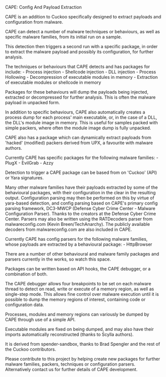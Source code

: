 CAPE: Config And Payload Extraction

CAPE is an addition to Cuckoo specifically designed to extract payloads and configuration from malware.

CAPE can detect a number of malware techniques or behaviours, as well as specific malware families, from its initial run on a sample. 

This detection then triggers a second run with a specific package, in order to extract the malware payload and possibly its configuration, for further analysis.

The techniques or behaviours that CAPE detects and has packages for include:
    - Process injection
        - Shellcode injection
        - DLL injection
        - Process Hollowing
    - Decompression of executable modules in memory
    - Extraction of executable modules or shellcode in memory

Packages for these behaviours will dump the payloads being injected, extracted or decompressed for further analysis. This is often the malware payload in unpacked form. 

In addition to specific behaviours, CAPE also automatically creates a process dump for each process' main executable, or, in the case of a DLL, the DLL's module image in memory. This is useful for samples packed with simple packers, where often the module image dump is fully unpacked.
    
CAPE also has a package which can dynamically extract payloads from 'hacked' (modified) packers derived from UPX, a favourite with malware authors.
    
Currently CAPE has specific packages for the following malware families:
    - PlugX
    - EvilGrab
    - Azzy

Detection to trigger a CAPE package can be based from on 'Cuckoo' (API) or Yara signatures.
    
Many other malware families have their payloads extracted by some of the behavioural packages, with their configuration in the clear in the resulting output. Configuration parsing may then be performed on this by virtue of yara-based detection, and config parsing based on CAPE's primary config parsing framework, DC3-MWCP (Defense Cyber Crime Center - Malware Configuration Parser). Thanks to the creators at the Defense Cyber Crime Center. Parsers may also be written using the RATDecoders parser from malwareconfig.com (Kevin Breen/TechAnarchy). The publicly available decoders from malwareconfig.com are also included in CAPE.

Currently CAPE has config parsers for the following malware families, whose payloads are extracted by a behavioural package:
    - HttpBrowser

There are a number of other behavioural and malware family packages and parsers currently in the works, so watch this space.
    
Packages can be written based on API hooks, the CAPE debugger, or a combination of both.

The CAPE debugger allows four breakpoints to be set on each malware thread to detect on read, write or execute of a memory region, as well as single-step mode. This allows fine control over malware execution until it is possible to dump the memory regions of interest, containing code or configuration data.

Processes, modules and memory regions can variously be dumped by CAPE through use of a simple API.

Executable modules are fixed on being dumped, and may also have their imports automatically reconstructed (thanks to Scylla authors).

It is derived from spender-sandbox, thanks to Brad Spengler and the rest of the Cuckoo contributors.

Please contribute to this project by helping create new packages for further malware families, packers, techniques or configuration parsers. Alternatively contact us for further details of CAPE development.